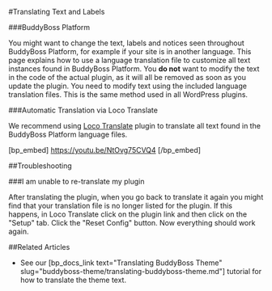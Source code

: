#Translating Text and Labels

###BuddyBoss Platform

You might want to change the text, labels and notices seen throughout BuddyBoss Platform, for example if your site is in another language. This page explains how to use a language translation file to customize all text instances found in BuddyBoss Platform. You **do not** want to modify the text in the code of the actual plugin, as it will all be removed as soon as you update the plugin. You need to modify text using the included language translation files. This is the same method used in all WordPress plugins.

###Automatic Translation via Loco Translate

We recommend using [Loco Translate](https://wordpress.org/plugins/loco-translate/) plugin to translate all text found in the BuddyBoss Platform language files.

[bp_embed] https://youtu.be/NtOvg75CVQ4 [/bp_embed]

##Troubleshooting

###I am unable to re-translate my plugin

After translating the plugin, when you go back to translate it again you might find that your translation file is no longer listed for the plugin. If this happens, in Loco Translate click on the plugin link and then click on the "Setup" tab. Click the "Reset Config" button. Now everything should work again.

##Related Articles

- See our [bp_docs_link text="Translating BuddyBoss Theme" slug="buddyboss-theme/translating-buddyboss-theme.md"] tutorial for how to translate the theme text.